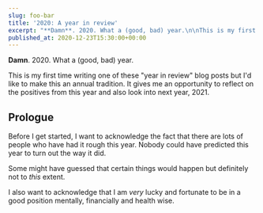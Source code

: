 ```yaml
---
slug: foo-bar
title: '2020: A year in review'
excerpt: "**Damn**. 2020. What a (good, bad) year.\n\nThis is my first time writing one of these \"year in review"
published_at: 2020-12-23T15:30:00+00:00
---
```

**Damn**. 2020. What a (good, bad) year.

This is my first time writing one of these "year in review" blog posts but I'd like to make this an annual tradition. It gives me an opportunity to reflect on the positives from this year and also look into next year, 2021.

## Prologue

Before I get started, I want to acknowledge the fact that there are lots of people who have had it rough this year. Nobody could have predicted this year to turn out the way it did.

Some might have guessed that certain things would happen but definitely not to *this* extent.

I also want to acknowledge that I am *very* lucky and fortunate to be in a good position mentally, financially and health wise.
